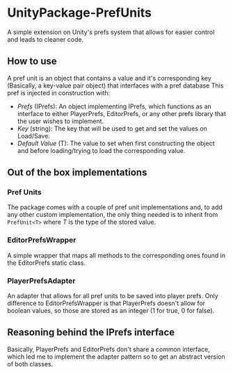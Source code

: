 # UnityPackage-PrefUnits
A simple extension on Unity's prefs system that allows for easier control and leads to cleaner code.
## How to use
A pref unit is an object that contains a value and it's corresponding key (Basically, a key-value pair object) that interfaces with a pref database
This pref is injected in construction with:
  - *Prefs* (IPrefs): An object implementing IPrefs, which functions as an interface to either PlayerPrefs, EditorPrefs, or any other prefs library that the user wishes to implement.
  - *Key* (string): The key that will be used to get and set the values on Load/Save.
  - *Default Value* (T): The value to set when first constructing the object and before loading/trying to load the corresponding value.
## Out of the box implementations
### Pref Units
The package comes with a couple of pref unit implementations and, to add any other custom implementation, the only thing needed is to inherit from `PrefUnit<T>` where *T* is the type of the stored value.
### EditorPrefsWrapper
A simple wrapper that maps all methods to the corresponding ones found in the EditorPrefs static class.
### PlayerPrefsAdapter
An adapter that allows for all pref units to be saved into player prefs. Only difference to EditorPrefsWrapper is that PlayerPrefs doesn't allow for boolean values, so those are stored as an integer (1 for true, 0 for false).
## Reasoning behind the IPrefs interface
Basically, PlayerPrefs and EditorPrefs don't share a common interface, which led me to implement the adapter pattern so to get an abstract version of both classes.
